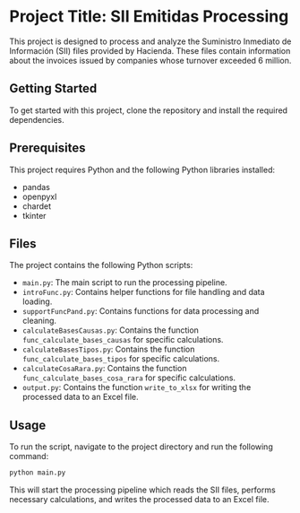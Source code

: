 # Project Title: SII Emitidas Processing

This project is designed to process and analyze the Suministro Inmediato de Información (SII) files provided by Hacienda. These files contain information about the invoices issued by companies whose turnover exceeded 6 million.

## Getting Started

To get started with this project, clone the repository and install the required dependencies.

## Prerequisites

This project requires Python and the following Python libraries installed:

- pandas
- openpyxl
- chardet
- tkinter

## Files

The project contains the following Python scripts:

- `main.py`: The main script to run the processing pipeline.
- `introFunc.py`: Contains helper functions for file handling and data loading.
- `supportFuncPand.py`: Contains functions for data processing and cleaning.
- `calculateBasesCausas.py`: Contains the function `func_calculate_bases_causas` for specific calculations.
- `calculateBasesTipos.py`: Contains the function `func_calculate_bases_tipos` for specific calculations.
- `calculateCosaRara.py`: Contains the function `func_calculate_bases_cosa_rara` for specific calculations.
- `output.py`: Contains the function `write_to_xlsx` for writing the processed data to an Excel file.

## Usage
To run the script, navigate to the project directory and run the following command:

```sh
python main.py
```
This will start the processing pipeline which reads the SII files, performs necessary calculations, and writes the processed data to an Excel file.